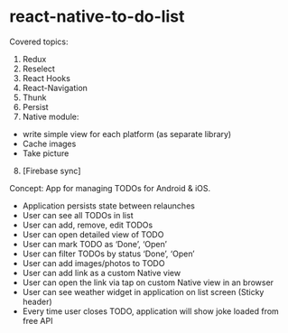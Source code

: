 # react-native-to-do-list
Covered topics:
1. Redux
2. Reselect
3. React Hooks
4. React-Navigation
5. Thunk
6. Persist
7. Native module:
  * write simple view for each platform (as separate library)
  * Cache images
  * Take picture
8. [Firebase sync]


Concept:
App for managing TODOs for Android & iOS.
  * Application persists state between relaunches
  * User can see all TODOs in list
  * User can add, remove, edit TODOs
  * User can open detailed view of TODO
  * User can mark TODO as ‘Done’, ‘Open’
  * User can filter TODOs by status ‘Done’, ‘Open’
  * User can add images/photos to TODO
  * User can add link as a custom Native view
  * User can open the link via tap on custom Native view in an browser
  * User can see weather widget in application on list screen (Sticky header)
  * Every time user closes TODO, application will show joke loaded from free API
